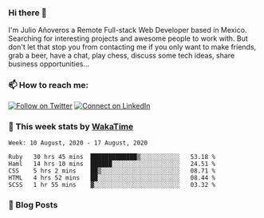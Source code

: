 ### Hi there 👋

I'm Julio Añoveros a Remote Full-stack Web Developer based in Mexico. Searching for interesting projects and awesome people to work with. But don't let that stop you from contacting me if you only want to make friends, grab a beer, have a chat, play chess, discuss some tech ideas, share business opportunities... 

### :mailbox: How to reach me:

[![Follow on Twitter](https://img.shields.io/badge/--twitter?label=Twitter&logo=Twitter&style=social)](https://twitter.com/AnoverosJulio) [![Connect on LinkedIn](https://img.shields.io/badge/--linkedin?label=LinkedIn&logo=LinkedIn&style=social)](https://www.linkedin.com/in/jubaan)

### :construction_worker: This week stats by [WakaTime]('https://wakatime.com')
<!--START_SECTION:waka-->
```text
Week: 10 August, 2020 - 17 August, 2020

Ruby   30 hrs 45 mins  █████████████▒░░░░░░░░░░░   53.18 % 
Haml   14 hrs 10 mins  ██████░░░░░░░░░░░░░░░░░░░   24.51 % 
CSS    5 hrs 2 mins    ██▒░░░░░░░░░░░░░░░░░░░░░░   08.71 % 
HTML   4 hrs 52 mins   ██░░░░░░░░░░░░░░░░░░░░░░░   08.44 % 
SCSS   1 hr 55 mins    ▓░░░░░░░░░░░░░░░░░░░░░░░░   03.32 % 
```
<!--END_SECTION:waka-->

### :newspaper: Blog Posts
<!-- BLOG-POST-LIST:START -->
<!-- BLOG-POST-LIST:END -->


